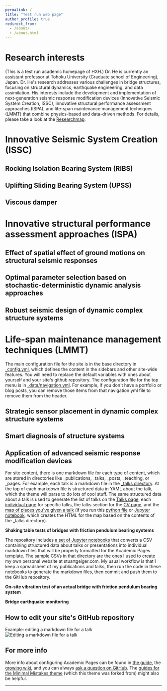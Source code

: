 ```yaml
---
permalink: /
title: "Test run web page"
author_profile: true
redirect_from: 
  - /about/
  - /about.html
---
```


Research interests
=====
(This is a test run academic homepage of HXH.) Dr. He is currently an assistant professor at Tohoku University (Graduate school of Engineering), Japan. Dr. He's research addresses various challenges in bridge structures, focusing on structural dynamics, earthquake engineering, and data assimilation. His interests include the development and implementation of next-generation seismic response modification devices (Innovative Seismic System Creation, ISSC), innovative structural performance assessment approaches (ISPA), and life-span maintenance management techniques (LMMT) that combine physics-based and data-driven methods. For details, please take a look at the [Researchmap](https://researchmap.jp/xinhao.he_1520). 

Innovative Seismic System Creation (ISSC)
======

Rocking Isolation Bearing System (RIBS)
-----

Uplifting Sliding Bearing System (UPSS)
-----

Viscous damper
-----

Innovative structural performance assessment approaches (ISPA)
======

Effect of spatial effect of ground motions on structural seismic responses
-----

Optimal parameter selection based on stochastic-deterministic dynamic analysis approaches
-----

Robust seismic design of dynamic complex structure systems
-----


Life-span maintenance management techniques (LMMT)
======
The main configuration file for the site is in the base directory in [_config.yml](https://github.com/academicpages/academicpages.github.io/blob/master/_config.yml), which defines the content in the sidebars and other site-wide features. You will need to replace the default variables with ones about yourself and your site's github repository. The configuration file for the top menu is in [_data/navigation.yml](https://github.com/academicpages/academicpages.github.io/blob/master/_data/navigation.yml). For example, if you don't have a portfolio or blog posts, you can remove those items from that navigation.yml file to remove them from the header. 

Strategic sensor placement in dynamic complex structure systems
------

Smart diagnosis of structure systems
-----

Application of advanced seismic response modification devices
------
For site content, there is one markdown file for each type of content, which are stored in directories like _publications, _talks, _posts, _teaching, or _pages. For example, each talk is a markdown file in the [_talks directory](https://github.com/academicpages/academicpages.github.io/tree/master/_talks). At the top of each markdown file is structured data in YAML about the talk, which the theme will parse to do lots of cool stuff. The same structured data about a talk is used to generate the list of talks on the [Talks page](https://academicpages.github.io/talks), each [individual page](https://academicpages.github.io/talks/2012-03-01-talk-1) for specific talks, the talks section for the [CV page](https://academicpages.github.io/cv), and the [map of places you've given a talk](https://academicpages.github.io/talkmap.html) (if you run this [python file](https://github.com/academicpages/academicpages.github.io/blob/master/talkmap.py) or [Jupyter notebook](https://github.com/academicpages/academicpages.github.io/blob/master/talkmap.ipynb), which creates the HTML for the map based on the contents of the _talks directory).

**Shaking table tests of bridges with friction pendulum bearing systems**

The repository includes [a set of Jupyter notebooks](https://github.com/academicpages/academicpages.github.io/tree/master/markdown_generator
) that converts a CSV containing structured data about talks or presentations into individual markdown files that will be properly formatted for the Academic Pages template. The sample CSVs in that directory are the ones I used to create my own personal website at stuartgeiger.com. My usual workflow is that I keep a spreadsheet of my publications and talks, then run the code in these notebooks to generate the markdown files, then commit and push them to the GitHub repository.

**On-site vibration test of an actual bridge with friction pendulum bearing system**

**Bridge earthquake monitoring**

How to edit your site's GitHub repository
------
Example: editing a markdown file for a talk
![Editing a markdown file for a talk](/images/editing-talk.png)

For more info
------
More info about configuring Academic Pages can be found in [the guide](https://academicpages.github.io/markdown/), the [growing wiki](https://github.com/academicpages/academicpages.github.io/wiki), and you can always [ask a question on GitHub](https://github.com/academicpages/academicpages.github.io/discussions). The [guides for the Minimal Mistakes theme](https://mmistakes.github.io/minimal-mistakes/docs/configuration/) (which this theme was forked from) might also be helpful.

---
